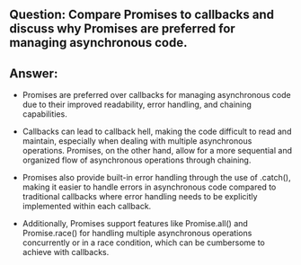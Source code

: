 ## Question: Compare Promises to callbacks and discuss why Promises are preferred for managing asynchronous code.

## Answer:
 
- Promises are preferred over callbacks for managing asynchronous code due to their improved readability, error handling, and chaining capabilities. 
 
- Callbacks can lead to callback hell, making the code difficult to read and maintain, especially when dealing with multiple asynchronous operations. Promises, on the other hand, allow for a more sequential and organized flow of asynchronous operations through chaining.
 
- Promises also provide built-in error handling through the use of .catch(), making it easier to handle errors in asynchronous code compared to traditional callbacks where error handling needs to be explicitly implemented within each callback.
 
- Additionally, Promises support features like Promise.all() and Promise.race() for handling multiple asynchronous operations concurrently or in a race condition, which can be cumbersome to achieve with callbacks.